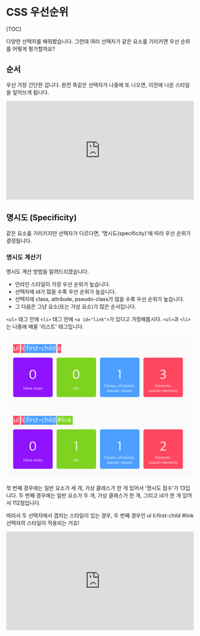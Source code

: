 # CSS 우선순위

[TOC]

다양한 선택자를 배워봤습니다. 그런데 여러 선택자가 같은 요소를 가리키면 우선 순위를 어떻게 평가할까요?

## 순서

우선 가장 간단한 겁니다. 완전 똑같은 선택자가 나중에 또 나오면, 이전에 나온 스타일을 덮어쓰게 됩니다.

<iframe height="265" style="width: 100%;" scrolling="no" title="080501" src="https://codepen.io/tiroring09/embed/LYpzozj?height=265&theme-id=default&default-tab=css,result" frameborder="no" allowtransparency="true" allowfullscreen="true" loading="lazy">
  See the Pen <a href='https://codepen.io/tiroring09/pen/LYpzozj'>080501</a> by tiroring09
  (<a href='https://codepen.io/tiroring09'>@tiroring09</a>) on <a href='https://codepen.io'>CodePen</a>.
</iframe>

## 명시도 (Specificity)

같은 요소를 가리키지만 선택자가 다르다면, '명시도(specificity)'에 따라 우선 순위가 결정됩니다.

### 명시도 계산기

명시도 계산 방법을 알려드리겠습니다.

- 인라인 스타일이 가장 우선 순위가 높습니다.
- 선택자에 id가 많을 수록 우선 순위가 높습니다.
- 선택자에 class, attribute, pseudo-class가 많을 수록 우선 순위가 높습니다.
- 그 다음은 그냥 요소(또는 가상 요소)가 많은 순서입니다.

`<ul>` 태그 안에 `<li>` 태그 안에 `<a id="link">`가 있다고 가정해봅시다. `<ul>`과 `<li>`는 나중에 배울 '리스트' 태그입니다.

![](res/080501.jpg)
![](res/080502.jpg)

첫 번째 경우에는 일반 요소가 세 개, 가상 클래스가 한 개 있어서 '명시도 점수'가 13입니다. 두 번째 경우에는 일반 요소가 두 개, 가상 클래스가 한 개, 그리고 id가 한 개 있어서 112점입니다.

따라서 두 선택자에서 겹치는 스타일이 있는 경우, 두 번째 경우인 ul li:first-child #link 선택자의 스타일이 적용되는 거죠!

<iframe height="265" style="width: 100%;" scrolling="no" title="080502" src="https://codepen.io/tiroring09/embed/abvLrEp?height=265&theme-id=default&default-tab=html,result" frameborder="no" allowtransparency="true" allowfullscreen="true" loading="lazy">
  See the Pen <a href='https://codepen.io/tiroring09/pen/abvLrEp'>080502</a> by tiroring09
  (<a href='https://codepen.io/tiroring09'>@tiroring09</a>) on <a href='https://codepen.io'>CodePen</a>.
</iframe>